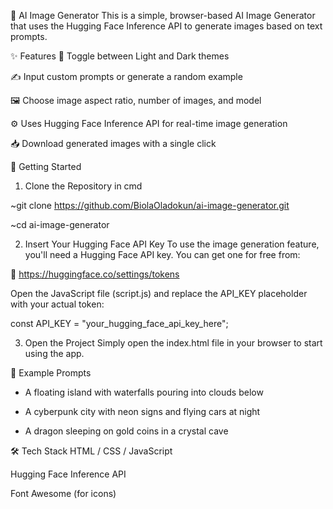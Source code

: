 🧠 AI Image Generator
This is a simple, browser-based AI Image Generator that uses the Hugging Face Inference API to generate images based on text prompts.

✨ Features
🔁 Toggle between Light and Dark themes

✍️ Input custom prompts or generate a random example

🖼️ Choose image aspect ratio, number of images, and model

⚙️ Uses Hugging Face Inference API for real-time image generation

📥 Download generated images with a single click

🚀 Getting Started
1. Clone the Repository in cmd
   
~git clone https://github.com/BiolaOladokun/ai-image-generator.git

~cd ai-image-generator

2. Insert Your Hugging Face API Key
To use the image generation feature, you'll need a Hugging Face API key. You can get one for free from:

🔗 https://huggingface.co/settings/tokens

Open the JavaScript file (script.js) and replace the API_KEY placeholder with your actual token:

const API_KEY = "your_hugging_face_api_key_here";

3. Open the Project
Simply open the index.html file in your browser to start using the app.

📸 Example Prompts
- A floating island with waterfalls pouring into clouds below

- A cyberpunk city with neon signs and flying cars at night

- A dragon sleeping on gold coins in a crystal cave

🛠️ Tech Stack
HTML / CSS / JavaScript

Hugging Face Inference API

Font Awesome (for icons)
